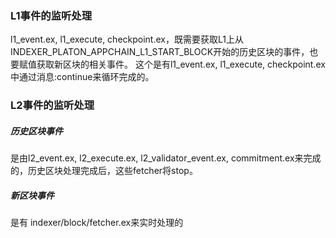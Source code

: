 ### L1事件的监听处理
l1_event.ex, l1_execute, checkpoint.ex，既需要获取L1上从INDEXER_PLATON_APPCHAIN_L1_START_BLOCK开始的历史区块的事件，也要赋值获取新区块的相关事件。
这个是有l1_event.ex, l1_execute, checkpoint.ex中通过消息:continue来循环完成的。

### L2事件的监听处理
##### 历史区块事件
是由l2_event.ex, l2_execute.ex, l2_validator_event.ex, commitment.ex来完成的，历史区块处理完成后，这些fetcher将stop。

##### 新区块事件
是有 indexer/block/fetcher.ex来实时处理的
